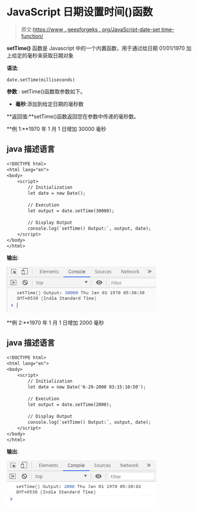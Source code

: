 # JavaScript 日期设置时间()函数

> 原文:[https://www . geesforgeks . org/JavaScript-date-set time-function/](https://www.geeksforgeeks.org/javascript-date-settime-function/)

**setTime()** 函数是 Javascript 中的一个内置函数，用于通过给日期 01/01/1970 加上给定的毫秒来获取日期对象

**语法**:

```
date.setTime(milliseconds)
```

**参数** : setTime()函数取参数如下。

*   **毫秒**:添加到给定日期的毫秒数

**返回值:**setTime()函数返回您在参数中传递的毫秒数。

**例 1:**1970 年 1 月 1 日增加 30000 毫秒

## java 描述语言

```
<!DOCTYPE html>
<html lang="en">
<body>
    <script>
        // Initialization
        let date = new Date();

        // Execution
        let output = date.setTime(30000);

        // Display Output
        console.log(`setTime() Output:`, output, date);
    </script>
</body>
</html>
```

**输出:**

![](img/2f39d60a936e517475954591912f0b47.png)

**例 2:**1970 年 1 月 1 日增加 2000 毫秒

## java 描述语言

```
<!DOCTYPE html>
<html lang="en">
<body>
    <script>
        // Initialization
        let date = new Date('6-29-2000 03:15:10:50');

        // Execution
        let output = date.setTime(2000);

        // Display Output
        console.log(`setTime() Output:`, output, date);
    </script>
</body>
</html>
```

**输出**:

![](img/98662198c0aa7418dd451b651b98a3e2.png)
